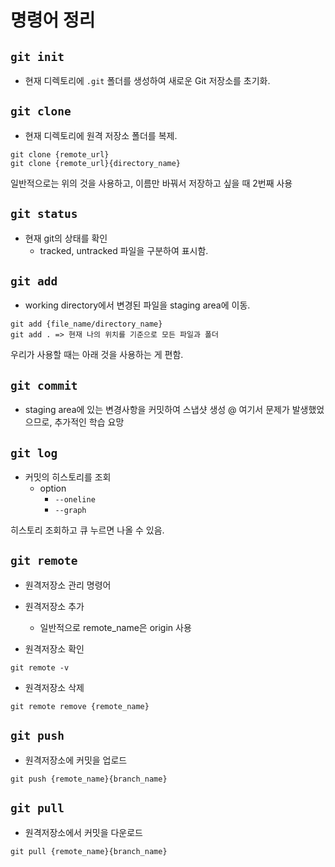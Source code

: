 # 명령어 정리

## `git init`
- 현재 디렉토리에 `.git` 폴더를 생성하여 새로운 Git 저장소를 초기화.

## `git clone`
- 현재 디렉토리에 원격 저장소 폴더를 복제.

```
git clone {remote_url}
git clone {remote_url}{directory_name}
```
일반적으로는 위의 것을 사용하고, 이름만 바꿔서 저장하고 싶을 때 2번째 사용


## `git status`
- 현재 git의 상태를 확인
    - tracked, untracked 파일을 구분하여 표시함.

## `git add`
- working directory에서 변경된 파일을 staging area에 이동.

```
git add {file_name/directory_name}
git add . => 현재 나의 위치를 기준으로 모든 파일과 폴더
```

우리가 사용할 때는 아래 것을 사용하는 게 편함. 

## `git commit`
- staging area에 있는 변경사항을 커밋하여 스냅샷 생성
@ 여기서 문제가 발생했었으므로, 추가적인 학습 요망

## `git log`
- 커밋의 히스토리를 조회
    - option
        - `--oneline`
        - `--graph`

히스토리 조회하고 큐 누르면 나올 수 있음.

## `git remote`
- 원격저장소 관리 명령어

- 원격저장소 추가
    - 일반적으로 remote_name은 origin 사용

- 원격저장소 확인
```
git remote -v
```

- 원격저장소 삭제
```
git remote remove {remote_name}
```

## `git push`

- 원격저장소에 커밋을 업로드
```
git push {remote_name}{branch_name}
```

## `git pull`
- 원격저장소에서 커밋을 다운로드
```
git pull {remote_name}{branch_name}


